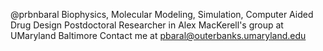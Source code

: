 @prbnbaral
Biophysics, Molecular Modeling, Simulation, Computer Aided Drug Design
Postdoctoral Researcher in Alex MacKerell's group at UMaryland Baltimore
Contact me at pbaral@outerbanks.umaryland.edu
